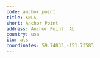```yaml
---
code: anchor_point
title: KNLS
short: Anchor Point
address: Anchor Point, AL
country: usa
itu: als
coordinates: 59.74833,-151.73583
---
```

